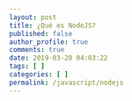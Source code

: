 ```yaml
---
layout: post
title: ¿Qué es NodeJS?
published: false
author_profile: true
comments: true
date: 2019-03-20 04:03:22
tags: [ ]
categories: [ ]
permalink: /javascript/nodejs
---
```

